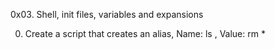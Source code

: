 0x03. Shell, init files, variables and expansions

0.   <o>  Create a script that creates an alias, Name: ls , Value: rm *


